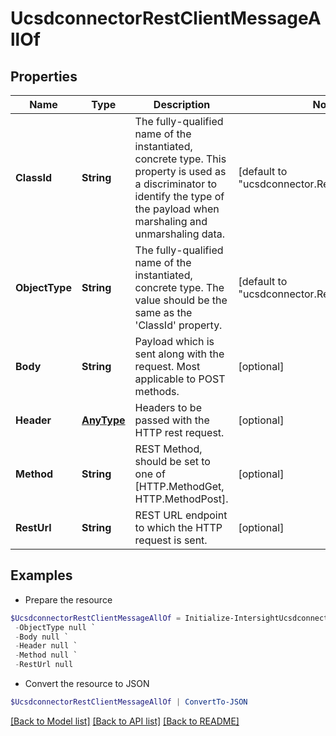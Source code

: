 # UcsdconnectorRestClientMessageAllOf
## Properties

Name | Type | Description | Notes
------------ | ------------- | ------------- | -------------
**ClassId** | **String** | The fully-qualified name of the instantiated, concrete type. This property is used as a discriminator to identify the type of the payload when marshaling and unmarshaling data. | [default to "ucsdconnector.RestClientMessage"]
**ObjectType** | **String** | The fully-qualified name of the instantiated, concrete type. The value should be the same as the &#39;ClassId&#39; property. | [default to "ucsdconnector.RestClientMessage"]
**Body** | **String** | Payload which is sent along with the request. Most applicable to POST methods. | [optional] 
**Header** | [**AnyType**](.md) | Headers to be passed with the HTTP rest request. | [optional] 
**Method** | **String** | REST Method, should be set to one of [HTTP.MethodGet, HTTP.MethodPost]. | [optional] 
**RestUrl** | **String** | REST URL endpoint to which the HTTP request is sent. | [optional] 

## Examples

- Prepare the resource
```powershell
$UcsdconnectorRestClientMessageAllOf = Initialize-IntersightUcsdconnectorRestClientMessageAllOf  -ClassId null `
 -ObjectType null `
 -Body null `
 -Header null `
 -Method null `
 -RestUrl null
```

- Convert the resource to JSON
```powershell
$UcsdconnectorRestClientMessageAllOf | ConvertTo-JSON
```

[[Back to Model list]](../README.md#documentation-for-models) [[Back to API list]](../README.md#documentation-for-api-endpoints) [[Back to README]](../README.md)


